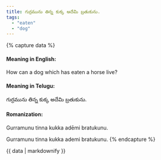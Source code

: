 ```yaml
---
title: గుర్రమును తిన్న కుక్క అదేమి బ్రతుకును.
tags:
  - "eaten"
  - "dog"
---
```


{% capture data %}
#### Meaning in English:
How can a dog which has eaten a horse live?

#### Meaning in Telugu:
గుర్రమును తిన్న కుక్క అదేమి బ్రతుకును.

#### Romanization:
Gurramunu tinna kukka adēmi bratukunu.

Gurramunu tinna kukka ademi bratukunu.
{% endcapture %}

{{ data | markdownify }}

